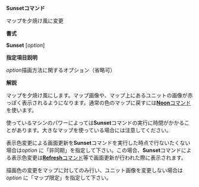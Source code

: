 **Sunsetコマンド**

マップを夕焼け風に変更

**書式**

**Sunset** [*option*]

**指定項目説明**

*option*描画方法に関するオプション（省略可）

**解説**

マップを夕焼け風にします。マップ画像や、マップ上にあるユニットの画像が赤っぽく表示されるようになります。通常の色のマップに戻すには[**Noon**コマンド](Noonコマンド.md)を使います。

使っているマシンのパワーによっては**Sunset**コマンドの実行に時間がかかることがあります。大きなマップを使っている場合には注意してください。

表示色変更による画面更新を**Sunset**コマンドを実行した時点で行ないたくない場合は*option* に「非同期」を指定して下さい。この場合、**Sunset**コマンドによる表示色変更は[**Refresh**コマンド](Refreshコマンド.md)等で画面更新が行われた際に表示されます。

描画色の変更をマップに対してのみ行い、ユニット画像を変更しない場合は*option* に「マップ限定」を指定して下さい。
